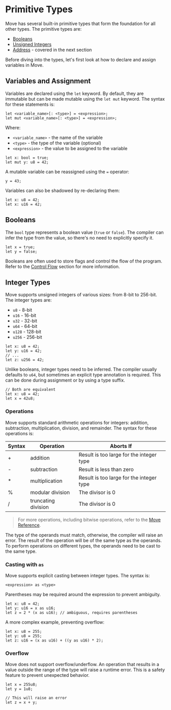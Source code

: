 # Primitive Types

Move has several built-in primitive types that form the foundation for all other types. The primitive types are:

- [Booleans](#booleans)
- [Unsigned Integers](#integer-types)
- [Address](../concepts/address.md) - covered in the next section

Before diving into the types, let's first look at how to declare and assign variables in Move.

## Variables and Assignment

Variables are declared using the `let` keyword. By default, they are immutable but can be made mutable using the `let mut` keyword. The syntax for these statements is:

```
let <variable_name>[: <type>] = <expression>;
let mut <variable_name>[: <type>] = <expression>;
```

Where:

- `<variable_name>` - the name of the variable
- `<type>` - the type of the variable (optional)
- `<expression>` - the value to be assigned to the variable

```move
let x: bool = true;
let mut y: u8 = 42;
```

A mutable variable can be reassigned using the `=` operator:

```move
y = 43;
```

Variables can also be shadowed by re-declaring them:

```move
let x: u8 = 42;
let x: u16 = 42;
```

## Booleans

The `bool` type represents a boolean value (`true` or `false`). The compiler can infer the type from the value, so there's no need to explicitly specify it.

```move
let x = true;
let y = false;
```

Booleans are often used to store flags and control the flow of the program. Refer to the [Control Flow](./control-flow.md) section for more information.

## Integer Types

Move supports unsigned integers of various sizes: from 8-bit to 256-bit. The integer types are:

- `u8` - 8-bit
- `u16` - 16-bit
- `u32` - 32-bit
- `u64` - 64-bit
- `u128` - 128-bit
- `u256` - 256-bit

```move
let x: u8 = 42;
let y: u16 = 42;
// ...
let z: u256 = 42;
```

Unlike booleans, integer types need to be inferred. The compiler usually defaults to `u64`, but sometimes an explicit type annotation is required. This can be done during assignment or by using a type suffix.

```move
// Both are equivalent
let x: u8 = 42;
let x = 42u8;
```

### Operations

Move supports standard arithmetic operations for integers: addition, subtraction, multiplication, division, and remainder. The syntax for these operations is:

| Syntax | Operation           | Aborts If                                |
| ------ | ------------------- | ---------------------------------------- |
| +      | addition            | Result is too large for the integer type |
| -      | subtraction         | Result is less than zero                 |
| \*     | multiplication      | Result is too large for the integer type |
| %      | modular division    | The divisor is 0                         |
| /      | truncating division | The divisor is 0                         |

> For more operations, including bitwise operations, refer to the [Move Reference](/reference/primitive-types/integers.html#bitwise).

The type of the operands must match, otherwise, the compiler will raise an error. The result of the operation will be of the same type as the operands. To perform operations on different types, the operands need to be cast to the same type.

### Casting with `as`

Move supports explicit casting between integer types. The syntax is:

```move
<expression> as <type>
```

Parentheses may be required around the expression to prevent ambiguity.

```move
let x: u8 = 42;
let y: u16 = x as u16;
let z = 2 * (x as u16); // ambiguous, requires parentheses
```

A more complex example, preventing overflow:

```move
let x: u8 = 255;
let y: u8 = 255;
let z: u16 = (x as u16) + ((y as u16) * 2);
```

### Overflow

Move does not support overflow/underflow. An operation that results in a value outside the range of the type will raise a runtime error. This is a safety feature to prevent unexpected behavior.

```move
let x = 255u8;
let y = 1u8;

// This will raise an error
let z = x + y;
```
